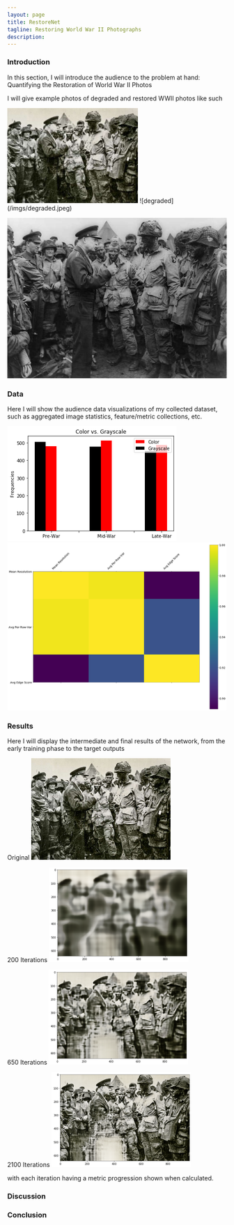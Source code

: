 ```yaml
---
layout: page
title: RestoreNet
tagline: Restoring World War II Photographs
description: 
---
```


### Introduction

In this section, I will introduce the audience to the problem at hand: Quantifying the Restoration of World War II Photos

I will give example photos of degraded and restored WWII photos like such


<img width=300px src="/imgs/degraded.jpeg"/>
![degraded](/imgs/degraded.jpeg)

![restore](/imgs/restored.jpg) 


### Data

Here I will show the audience data visualizations of my collected dataset, such as aggregated image statistics, feature/metric collections, etc.

![chart](/imgs/chart.png)
![corr](/imgs/correlation_mat.png)

### Results

Here I will display the intermediate and final results of the network, from the early training phase to the target outputs

Original
![original](/imgs/original_deg.png)

200 Iterations
![200_it](/imgs/200_iters.png)

650 Iterations
![650_it](/imgs/650_iters.png)

2100 Iterations
![2100_it](/imgs/2100_iters.png)

with each iteration having a metric progression shown when calculated.

### Discussion



### Conclusion



